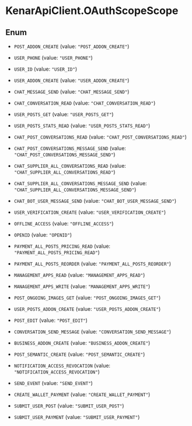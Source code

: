 # KenarApiClient.OAuthScopeScope

## Enum


* `POST_ADDON_CREATE` (value: `"POST_ADDON_CREATE"`)

* `USER_PHONE` (value: `"USER_PHONE"`)

* `USER_ID` (value: `"USER_ID"`)

* `USER_ADDON_CREATE` (value: `"USER_ADDON_CREATE"`)

* `CHAT_MESSAGE_SEND` (value: `"CHAT_MESSAGE_SEND"`)

* `CHAT_CONVERSATION_READ` (value: `"CHAT_CONVERSATION_READ"`)

* `USER_POSTS_GET` (value: `"USER_POSTS_GET"`)

* `USER_POSTS_STATS_READ` (value: `"USER_POSTS_STATS_READ"`)

* `CHAT_POST_CONVERSATIONS_READ` (value: `"CHAT_POST_CONVERSATIONS_READ"`)

* `CHAT_POST_CONVERSATIONS_MESSAGE_SEND` (value: `"CHAT_POST_CONVERSATIONS_MESSAGE_SEND"`)

* `CHAT_SUPPLIER_ALL_CONVERSATIONS_READ` (value: `"CHAT_SUPPLIER_ALL_CONVERSATIONS_READ"`)

* `CHAT_SUPPLIER_ALL_CONVERSATIONS_MESSAGE_SEND` (value: `"CHAT_SUPPLIER_ALL_CONVERSATIONS_MESSAGE_SEND"`)

* `CHAT_BOT_USER_MESSAGE_SEND` (value: `"CHAT_BOT_USER_MESSAGE_SEND"`)

* `USER_VERIFICATION_CREATE` (value: `"USER_VERIFICATION_CREATE"`)

* `OFFLINE_ACCESS` (value: `"OFFLINE_ACCESS"`)

* `OPENID` (value: `"OPENID"`)

* `PAYMENT_ALL_POSTS_PRICING_READ` (value: `"PAYMENT_ALL_POSTS_PRICING_READ"`)

* `PAYMENT_ALL_POSTS_REORDER` (value: `"PAYMENT_ALL_POSTS_REORDER"`)

* `MANAGEMENT_APPS_READ` (value: `"MANAGEMENT_APPS_READ"`)

* `MANAGEMENT_APPS_WRITE` (value: `"MANAGEMENT_APPS_WRITE"`)

* `POST_ONGOING_IMAGES_GET` (value: `"POST_ONGOING_IMAGES_GET"`)

* `USER_POSTS_ADDON_CREATE` (value: `"USER_POSTS_ADDON_CREATE"`)

* `POST_EDIT` (value: `"POST_EDIT"`)

* `CONVERSATION_SEND_MESSAGE` (value: `"CONVERSATION_SEND_MESSAGE"`)

* `BUSINESS_ADDON_CREATE` (value: `"BUSINESS_ADDON_CREATE"`)

* `POST_SEMANTIC_CREATE` (value: `"POST_SEMANTIC_CREATE"`)

* `NOTIFICATION_ACCESS_REVOCATION` (value: `"NOTIFICATION_ACCESS_REVOCATION"`)

* `SEND_EVENT` (value: `"SEND_EVENT"`)

* `CREATE_WALLET_PAYMENT` (value: `"CREATE_WALLET_PAYMENT"`)

* `SUBMIT_USER_POST` (value: `"SUBMIT_USER_POST"`)

* `SUBMIT_USER_PAYMENT` (value: `"SUBMIT_USER_PAYMENT"`)


